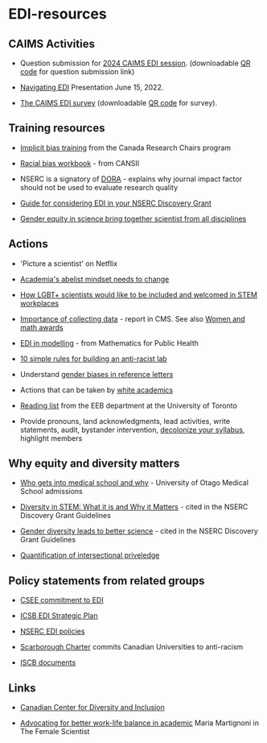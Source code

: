 # EDI-resources

## CAIMS Activities

- Question submission for [2024 CAIMS EDI session](https://forms.gle/EWiVbpZ8AnCzEwph9). (downloadable [QR code](files/qr-code-for-google-forms.png) for question submission link)

- [Navigating EDI](https://github.com/ahurford/EDI-resources/blob/main/files/CAIMS_EDI_June_15_2022.pdf) Presentation June 15, 2022.
  
- [The CAIMS EDI survey](https://mun.az1.qualtrics.com/jfe/form/SV_eb5t4wUhqMBAqzA) (downloadable [QR code](https://github.com/ahurford/EDI-resources/blob/main/files/survey-qrcode.png) for survey).

## Training resources

- [Implicit bias training](https://www.chairs-chaires.gc.ca/program-programme/equity-equite/bias/module-eng.aspx?pedisable=true) from the Canada Research Chairs program

- [Racial bias workbook](http://www.canssi.ca/wp-content/uploads/2022/05/CANSSI_PIMS_racial_bias_workbook_final.pdf) - from CANSII

- NSERC is a signatory of [DORA](https://sfdora.org/read/) - explains why journal impact factor should not be used to evaluate research quality

- [Guide for considering EDI in your NSERC Discovery Grant](https://www.nserc-crsng.gc.ca/_doc/EDI/Guide_for_Applicants_EN.pdf)
  
- [Gender equity in science bring together scientist from all disciplines](https://women.acm.org/gender-equality-in-science-scges-brings-together-scientists-from-all-disciplines-for-gender-equality/)

## Actions

- 'Picture a scientist' on Netflix

- [Academia's abelist mindset needs to change](https://www.nature.com/articles/d41586-021-02907-7)

- [How LGBT+ scientists would like to be included and welcomed in STEM workplaces](https://www.nature.com/articles/d41586-020-02949-3)

- [Importance of collecting data](https://notes.math.ca/en/article/title-about-the-necessity-of-collecting-data-to-improve-edi-in-mathematics/) - report in CMS. See also [Women and math awards](https://www.nature.com/articles/d41586-022-01481-w) 

- [EDI in modelling](https://github.com/ahurford/EDI-resources/blob/main/modelling-EDI/modelling-edi.md) -  from Mathematics for Public Health

- [10 simple rules for building an anti-racist lab](https://journals.plos.org/ploscompbiol/article?id=10.1371/journal.pcbi.1008210)

- Understand [gender biases in reference letters](http://citeseerx.ist.psu.edu/viewdoc/download?doi=10.1.1.185.2206&rep=rep1&type=pdf)

- Actions that can be taken by [white academics](https://medium.com/the-faculty/white-academia-do-better-fa96cede1fc5)

- [Reading list](http://brews.eeb.utoronto.ca/links-resources/) from the EEB department at the University of Toronto

- Provide pronouns, land acknowledgments, lead activities, write statements, audit, bystander intervention, [decolonize your syllabus](https://medium.com/@chanda/decolonising-science-reading-list-339fb773d51f), highlight members


## Why equity and diversity matters

- [Who gets into medical school and why](https://www.stuff.co.nz/national/health/300013258/medical-school-who-gets-in-and-why) - University of Otago Medical School admissions

- [Diversity in STEM: What it is and Why it Matters](https://blogs.scientificamerican.com/voices/diversity-in-stem-what-it-is-and-why-it-matters/) -  cited in the NSERC Discovery Grant Guidelines

- [Gender diversity leads to better science](https://www.pnas.org/doi/pdf/10.1073/pnas.1700616114) - cited in the NSERC Discovery Grant Guidelines

- [Quantification of intersectional priveledge](https://www.science.org/doi/10.1126/sciadv.abo1558) 


## Policy statements from related groups

- [CSEE commitment to EDI](http://www.csee-scee.ca/diversity-and-inclusivity-statement/)

- [ICSB EDI Strategic Plan](https://www.iscb.org/images/stories/edi/Diversity_Strategic_Plan_Approved2020.7.pdf)

- [NSERC EDI policies](https://www.nserc-crsng.gc.ca/InterAgency-Interorganismes/EDI-EDI/index_eng.asp)

- [Scarborough Charter](https://www.utsc.utoronto.ca/principal/sites/utsc.utoronto.ca.principal/files/docs/Scarborough_Charter_EN_Nov2022.pdf) commits Canadian Universities to anti-racism

- [ISCB documents](https://www.iscb.org/edi-resources)

## Links

- [Canadian Center for Diversity and Inclusion](https://ccdi.ca/)

- [Advocating for better work-life balance in academic](https://thefemalescientist.com/portrait/maria-martignoni/3111/go-for-it/) Maria Martignoni in The Female Scientist
